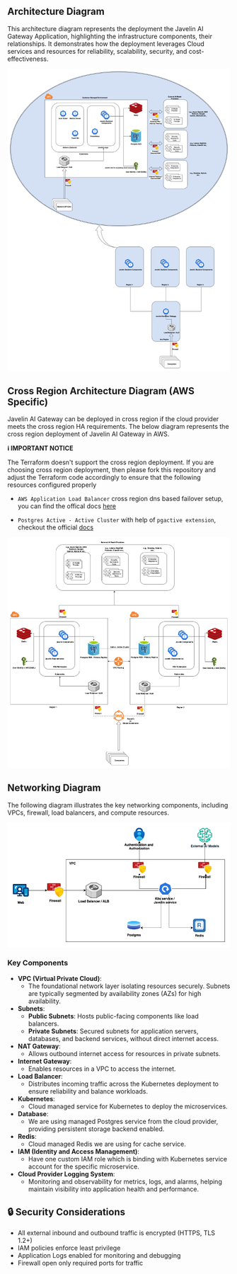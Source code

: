 ## Architecture Diagram

This architecture diagram represents the deployment the Javelin AI Gateway Application, highlighting the infrastructure components, their relationships. It demonstrates how the deployment leverages Cloud services and resources for reliability, scalability, security, and cost-effectiveness.

![Javelin Infra](./img/architecture.png)

## Cross Region Architecture Diagram (AWS Specific)

Javelin AI Gateway can be deployed in cross region if the cloud provider meets the cross region HA requirements. The below diagram represents the cross region deployment of Javelin AI Gateway in AWS.

**ℹ️ IMPORTANT NOTICE**

The Terraform doesn't support the cross region deployment. If you are choosing cross region deployment, then please fork this repository and adjust the Terraform code accordingly to ensure that the following resources configured properly

* `AWS Application Load Balancer` cross region dns based failover setup, you can find the offical docs [here](https://docs.aws.amazon.com/whitepapers/latest/real-time-communication-on-aws/cross-region-dns-based-load-balancing-and-failover.html)

* `Postgres Active - Active Cluster` with help of `pgactive extension`, checkout the official [docs](https://aws.amazon.com/blogs/database/using-pgactive-active-active-replication-extension-for-postgresql-on-amazon-rds-for-postgresql/)

![Javelin AWS HA Infra](./img/aws-ha-architecture.png)

## Networking Diagram

The following diagram illustrates the key networking components, including VPCs, firewall, load balancers, and compute resources.

![Javelin Network](./img/networking.png)

### Key Components

* **VPC (Virtual Private Cloud)**:
    - The foundational network layer isolating resources securely. Subnets are typically segmented by availability zones (AZs) for high availability.
* **Subnets**:
    - **Public Subnets**: Hosts public-facing components like load balancers.
    - **Private Subnets**: Secured subnets for application servers, databases, and backend services, without direct internet access.
* **NAT Gateway**:
    - Allows outbound internet access for resources in private subnets.
* **Internet Gateway**:
    - Enables resources in a VPC to access the internet.
* **Load Balancer**:
    - Distributes incoming traffic across the Kubernetes deployment to ensure reliability and balance workloads.
* **Kubernetes**:
    - Cloud managed service for Kubernetes to deploy the microservices.
* **Database**:
    - We are using managed Postgres service from the cloud provider, providing persistent storage backend enabled.
* **Redis**:
    - Cloud managed Redis we are using for cache service.
* **IAM (Identity and Access Management)**:
    - Have one custom IAM role which is binding with Kubernetes service account for the specific microservice.
* **Cloud Provider Logging System**:
    - Monitoring and observability for metrics, logs, and alarms, helping maintain visibility into application health and performance.

## 🔒 Security Considerations

- All external inbound and outbound traffic is encrypted (HTTPS, TLS 1.2+)
- IAM policies enforce least privilege
- Application Logs enabled for monitoring and debugging
- Firewall open only required ports for traffic
